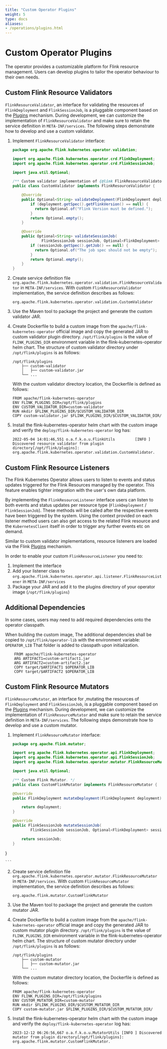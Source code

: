 ```yaml
---
title: "Custom Operator Plugins"
weight: 5
type: docs
aliases:
- /operations/plugins.html
---
```

<!--
Licensed to the Apache Software Foundation (ASF) under one
or more contributor license agreements.  See the NOTICE file
distributed with this work for additional information
regarding copyright ownership.  The ASF licenses this file
to you under the Apache License, Version 2.0 (the
"License"); you may not use this file except in compliance
with the License.  You may obtain a copy of the License at

  http://www.apache.org/licenses/LICENSE-2.0

Unless required by applicable law or agreed to in writing,
software distributed under the License is distributed on an
"AS IS" BASIS, WITHOUT WARRANTIES OR CONDITIONS OF ANY
KIND, either express or implied.  See the License for the
specific language governing permissions and limitations
under the License.
-->

# Custom Operator Plugins

The operator provides a customizable platform for Flink resource management. Users can develop plugins to tailor the operator behaviour to their own needs.

## Custom Flink Resource Validators

`FlinkResourceValidator`, an interface for validating the resources of `FlinkDeployment` and `FlinkSessionJob`,  is a pluggable component based on the [Plugins](https://nightlies.apache.org/flink/flink-docs-master/docs/deployment/filesystems/plugins) mechanism. During development, we can customize the implementation of `FlinkResourceValidator` and make sure to retain the service definition in `META-INF/services`.
The following steps demonstrate how to develop and use a custom validator.

1. Implement `FlinkResourceValidator` interface:
    ```java
    package org.apache.flink.kubernetes.operator.validation;

    import org.apache.flink.kubernetes.operator.crd.FlinkDeployment;
    import org.apache.flink.kubernetes.operator.crd.FlinkSessionJob;

    import java.util.Optional;

    /** Custom validator implementation of {@link FlinkResourceValidator}. */
    public class CustomValidator implements FlinkResourceValidator {

        @Override
        public Optional<String> validateDeployment(FlinkDeployment deployment) {
            if (deployment.getSpec().getFlinkVersion() == null) {
              return Optional.of("Flink Version must be defined.");
            }
            return Optional.empty();
        }

        @Override
        public Optional<String> validateSessionJob(
                 FlinkSessionJob sessionJob, Optional<FlinkDeployment> session) {
            if (sessionJob.getSpec().getJob() == null) {
              return Optional.of("The job spec should not be empty");
            }
            return Optional.empty();
        }
    }
    ```

2. Create service definition file `org.apache.flink.kubernetes.operator.validation.FlinkResourceValidator` in `META-INF/services`.   With custom `FlinkResourceValidator` implementation, the service definition describes as follows:
    ```text
    org.apache.flink.kubernetes.operator.validation.CustomValidator
    ```

3. Use the Maven tool to package the project and generate the custom validator JAR.

4. Create Dockerfile to build a custom image from the `apache/flink-kubernetes-operator` official image and copy the generated JAR to custom validator plugin directory.
    `/opt/flink/plugins` is the value of `FLINK_PLUGINS_DIR` environment variable in the flink-kubernetes-operator helm chart. The structure of custom validator directory under `/opt/flink/plugins` is as follows:
    ```text
    /opt/flink/plugins
        ├── custom-validator
        │   ├── custom-validator.jar
        └── ...
    ```

    With the custom validator directory location, the Dockerfile is defined as follows:
    ```shell script
    FROM apache/flink-kubernetes-operator
    ENV FLINK_PLUGINS_DIR=/opt/flink/plugins
    ENV CUSTOM_VALIDATOR_DIR=custom-validator
    RUN mkdir $FLINK_PLUGINS_DIR/$CUSTOM_VALIDATOR_DIR
    COPY custom-validator.jar $FLINK_PLUGINS_DIR/$CUSTOM_VALIDATOR_DIR/
    ```

5. Install the flink-kubernetes-operator helm chart with the custom image and verify the `deploy/flink-kubernetes-operator` log has:
    ```text
    2022-05-04 14:01:46,551 o.a.f.k.o.u.FlinkUtils         [INFO ] Discovered resource validator from plugin directory[/opt/flink/plugins]: org.apache.flink.kubernetes.operator.validation.CustomValidator.
    ```

## Custom Flink Resource Listeners

The Flink Kubernetes Operator allows users to listen to events and status updates triggered for the Flink Resources managed by the operator.
This feature enables tighter integration with the user's own data platform.

By implementing the `FlinkResourceListener` interface users can listen to both events and status updates per resource type (`FlinkDeployment` / `FlinkSessionJob`). These methods will be called after the respective events have been triggered by the system.
Using the context provided on each listener method users can also get access to the related Flink resource and the `KubernetesClient` itself in order to trigger any further events etc on demand.

Similar to custom validator implementations, resource listeners are loaded via the Flink [Plugins](https://nightlies.apache.org/flink/flink-docs-master/docs/deployment/filesystems/plugins) mechanism.

In order to enable your custom `FlinkResourceListener` you need to:

 1. Implement the interface
 2. Add your listener class to `org.apache.flink.kubernetes.operator.api.listener.FlinkResourceListener` in `META-INF/services`
 3. Package your JAR and add it to the plugins directory of your operator image (`/opt/flink/plugins`)


## Additional Dependencies
In some cases, users may need to add required dependencies onto the operator classpath.

When building the custom image, The additional dependencies shall be copied to `/opt/flink/operator-lib` with the environment variable: `OPERATOR_LIB`
That folder is added to classpath upon initialization.

```shell script
    FROM apache/flink-kubernetes-operator
    ARG ARTIFACT1=custom-artifact1.jar
    ARG ARTIFACT2=custom-artifact2.jar
    COPY target/$ARTIFACT1 $OPERATOR_LIB
    COPY target/$ARTIFACT2 $OPERATOR_LIB
```

## Custom Flink Resource Mutators

`FlinkResourceMutator`, an interface for ,mutating the resources of `FlinkDeployment` and `FlinkSessionJob`,  is a pluggable component based on the [Plugins](https://nightlies.apache.org/flink/flink-docs-master/docs/deployment/filesystems/plugins) mechanism. During development, we can customize the implementation of `FlinkResourceMutator` and make sure to retain the service definition in `META-INF/services`.
The following steps demonstrate how to develop and use a custom mutator.

1. Implement `FlinkResourceMutator` interface:
    ```java
    package org.apache.flink.mutator;

   import org.apache.flink.kubernetes.operator.api.FlinkDeployment;
   import org.apache.flink.kubernetes.operator.api.FlinkSessionJob;
   import org.apache.flink.kubernetes.operator.mutator.FlinkResourceMutator;

   import java.util.Optional;

   /** Custom Flink Mutator. */
   public class CustomFlinkMutator implements FlinkResourceMutator {

    @Override
    public FlinkDeployment mutateDeployment(FlinkDeployment deployment) {

        return deployment;
    }

    @Override
    public FlinkSessionJob mutateSessionJob(
            FlinkSessionJob sessionJob, Optional<FlinkDeployment> session) {

        return sessionJob;
    }
}

    ```

2. Create service definition file `org.apache.flink.kubernetes.operator.mutator.FlinkResourceMutator` in `META-INF/services`.   With custom `FlinkResourceMutator` implementation, the service definition describes as follows:
    ```text
    org.apache.flink.mutator.CustomFlinkMutator
    ```

3. Use the Maven tool to package the project and generate the custom mutator JAR.

4. Create Dockerfile to build a custom image from the `apache/flink-kubernetes-operator` official image and copy the generated JAR to custom mutator plugin directory.
   `/opt/flink/plugins` is the value of `FLINK_PLUGINS_DIR` environment variable in the flink-kubernetes-operator helm chart. The structure of custom mutator directory under `/opt/flink/plugins` is as follows:
    ```text
    /opt/flink/plugins
        ├── custom-mutator
        │   ├── custom-mutator.jar
        └── ...
    ```

   With the custom mutator directory location, the Dockerfile is defined as follows:
    ```shell script
    FROM apache/flink-kubernetes-operator
    ENV FLINK_PLUGINS_DIR=/opt/flink/plugins
    ENV CUSTOM_MUTATOR_DIR=custom-mutator
    RUN mkdir $FLINK_PLUGINS_DIR/$CUSTOM_MUTATOR_DIR
    COPY custom-mutator.jar $FLINK_PLUGINS_DIR/$CUSTOM_MUTATOR_DIR/
    ```

5. Install the flink-kubernetes-operator helm chart with the custom image and verify the `deploy/flink-kubernetes-operator` log has:
    ```text
    2023-12-12 06:26:56,667 o.a.f.k.o.u.MutatorUtils [INFO ] Discovered mutator from plugin directory[/opt/flink/plugins]: org.apache.flink.mutator.CustomFlinkMutator.
    ```
